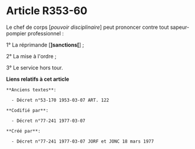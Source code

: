 # Article R353-60

Le chef de corps [*pouvoir disciplinaire*] peut prononcer contre tout sapeur-pompier professionnel :

1° La réprimande [**]sanctions[**] ;

2° La mise à l'ordre ;

3° Le service hors tour.

**Liens relatifs à cet article**

	**Anciens textes**:

	  - Décret n°53-170 1953-03-07 ART. 122

	**Codifié par**:

	  - Décret n°77-241 1977-03-07

	**Créé par**:

	  - Décret n°77-241 1977-03-07 JORF et JONC 18 mars 1977
